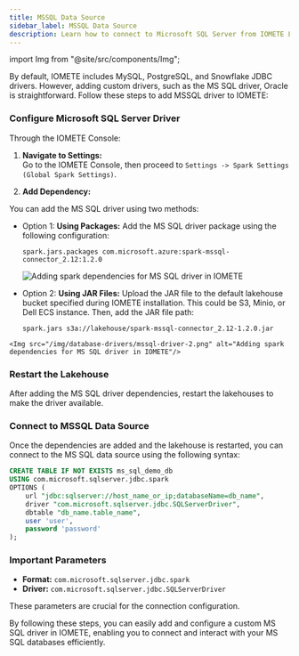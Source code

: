 ```yaml
---
title: MSSQL Data Source
sidebar_label: MSSQL Data Source
description: Learn how to connect to Microsoft SQL Server from IOMETE Lakehouse.
---
```


import Img from "@site/src/components/Img";

By default, IOMETE includes MySQL, PostgreSQL, and Snowflake JDBC drivers. However, adding custom drivers, such as the MS SQL driver, Oracle is straightforward. Follow these steps to add MSSQL driver to IOMETE:

### Configure Microsoft SQL Server Driver

Through the IOMETE Console:  
1. **Navigate to Settings:**  
   Go to the IOMETE Console, then proceed to `Settings -> Spark Settings (Global Spark Settings)`.  

2. **Add Dependency:**  

You can add the MS SQL driver using two methods:  

   - Option 1: **Using Packages:**
     Add the MS SQL driver package using the following configuration:
     ```
     spark.jars.packages com.microsoft.azure:spark-mssql-connector_2.12:1.2.0
     ```
     <Img src="/img/database-drivers/mssql-driver-1.png" alt="Adding spark dependencies for MS SQL driver in IOMETE"/>

   - Option 2: **Using JAR Files:**
     Upload the JAR file to the default lakehouse bucket specified during IOMETE installation. This could be S3, Minio, or Dell ECS instance. Then, add the JAR file path:
     ```
     spark.jars s3a://lakehouse/spark-mssql-connector_2.12-1.2.0.jar
     ```

    <Img src="/img/database-drivers/mssql-driver-2.png" alt="Adding spark dependencies for MS SQL driver in IOMETE"/>

### Restart the Lakehouse

After adding the MS SQL driver dependencies, restart the lakehouses to make the driver available.

### Connect to MSSQL Data Source

Once the dependencies are added and the lakehouse is restarted, you can connect to the MS SQL data source using the following syntax:

```sql
CREATE TABLE IF NOT EXISTS ms_sql_demo_db
USING com.microsoft.sqlserver.jdbc.spark
OPTIONS (
    url "jdbc:sqlserver://host_name_or_ip;databaseName=db_name",
    driver "com.microsoft.sqlserver.jdbc.SQLServerDriver",
    dbtable "db_name.table_name",
    user 'user',
    password 'password'
);
```

### Important Parameters

- **Format:** `com.microsoft.sqlserver.jdbc.spark`
- **Driver:** `com.microsoft.sqlserver.jdbc.SQLServerDriver`

These parameters are crucial for the connection configuration.

By following these steps, you can easily add and configure a custom MS SQL driver in IOMETE, enabling you to connect and interact with your MS SQL databases efficiently.
